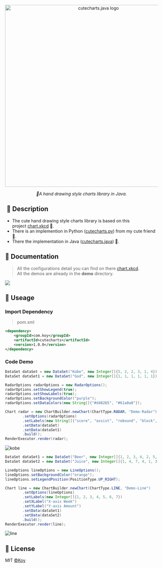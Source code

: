 <p align="center">
    <img src="https://user-images.githubusercontent.com/19553554/66697551-27384b00-ed09-11e9-9fe8-210918fdeb77.png" alt="cutecharts.java logo" width=600/>
</p>

<p align=center>
    <i>🎨A hand drawing style charts library in Java.</i>
</p>

##  📣 Description

- The cute hand drawing style charts library is based on this project [chart.xkcd](https://github.com/timqian/chart.xkcd) :rocket:.
- There is an implemention in Python ([cutecharts.py](https://github.com/cutecharts/cutecharts.py)) from my cute friend :dog:.
- There  the implementation in Java ([cutecharts.java](https://github.com/cutecharts/cutecharts.java)) 🎨.


##  🔖 Documentation

> All the configurations detail you can find on there [chart.xkcd](https://timqian.com/chart.xkcd/).  
> All the demos are already in the **demo** directory.

<img src=https://user-images.githubusercontent.com/33706142/77919719-1e93fb00-72d0-11ea-8116-e2aa4a89d64a.png />  


## 📝 Useage

### Import Dependency
> pom.xml
```xml
<dependency>
    <groupId>com.koy</groupId>
    <artifactId>cutecharts</artifactId>
    <version>1.0.0</version>
</dependency>
```

### Code Demo
```java
DataSet dataSet = new DataSet("Kobe", new Integer[]{5, 2, 2, 3, 1, 4});
DataSet dataSet1 = new DataSet("God", new Integer[]{1, 1, 1, 1, 1, 1});

RadarOptions radarOptions = new RadarOptions();
radarOptions.setShowLegend(true);
radarOptions.setShowLabels(true);
radarOptions.setBackgroundColor("purple");
radarOptions.setDataColors(new String[]{"#d48265", "#61a0a8"});

Chart radar = new ChartBuilder.newChart(ChartType.RADAR, "Demo-Radar")
        .setOptions(radarOptions)
        .setLabels(new String[]{"score", "assist", "rebound", "block", "steal", "shootRate"})
        .setData(dataSet)
        .setData(dataSet1)
        .build();
RenderExecutor.render(radar);
```  

![kobe](https://user-images.githubusercontent.com/33706142/78035089-34222700-739b-11ea-95ad-366ca54ad656.png)  

```java
DataSet dataSet1 = new DataSet("Beer", new Integer[]{1, 2, 3, 4, 2, 5, 4});
DataSet dataSet2 = new DataSet("Juice", new Integer[]{1, 4, 7, 4, 1, 3, 2});

LineOptions lineOptions = new LineOptions();
lineOptions.setBackgroundColor("orange");
lineOptions.setLegendPosition(PositionType.UP_RIGHT);

Chart line = new ChartBuilder.newChart(ChartType.LINE, "Demo-Line")
        .setOptions(lineOptions)
        .setLabels(new Integer[]{1, 2, 3, 4, 5, 6, 7})
        .setXLabel("X-axis Week")
        .setYLabel("Y-axis Amount")
        .setData(dataSet1)
        .setData(dataSet2)
        .build();
RenderExecutor.render(line);
```

![line](https://user-images.githubusercontent.com/33706142/77851369-69980a80-720b-11ea-885b-a39fc54d83d9.png)


## 📃 License

MIT [©Koy](https://github.com/Koooooo-7)

